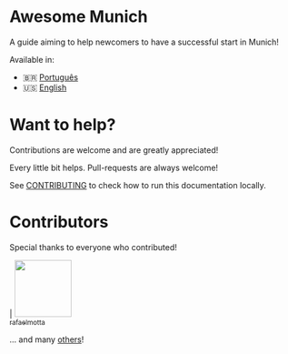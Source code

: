 # Awesome Munich
A guide aiming to help newcomers to have a successful start in Munich!

Available in:

- :brazil: [Português](https://rafaelmotta.github.io/awesome-munich/pt-br/)
- :us: [English](https://rafaelmotta.github.io/awesome-munich/en/)

# Want to help?
Contributions are welcome and are greatly appreciated!

Every little bit helps. Pull-requests are always welcome!

See [CONTRIBUTING](./CONTRIBUTING.md) to check how to run this documentation locally.

# Contributors

Special thanks to everyone who contributed!

<!-- contributors:start -->
 | [<img src="https://avatars3.githubusercontent.com/u/446731?s=460&v=4" width="100px" /><br /><sub>rafaelmotta</sub>](https://github.com/rafaelmotta)
<!-- contributors:end -->

... and many [others](https://github.com/marlonbernardes/awesome-berlin/graphs/contributors)!

